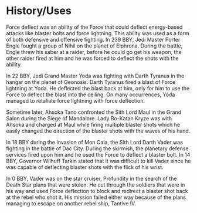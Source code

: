 # History/Uses

Force deflect was an ability of the Force that could deflect energy-based attacks like blaster bolts and force lightning.
This ability was used as a form of both defensive and offensive fighting.
In 239 BBY, Jedi Master Porter Engle fought a group of Nihil on the planet of Elphrona.
During the battle, Engle threw his saber at a raider, before he could go get his weapon, the other raider fired at him and he was forced to deflect the shots with the ability.

In 22 BBY, Jedi Grand Master Yoda was fighting with Darth Tyranus in the hangar on the planet of Geonosis.
Darth Tyranus fired a blast of Force lightning at Yoda.
He deflected the blast back at him, only for him to use the Force to deflect the blast into the ceiling.
On many occurrences, Yoda managed to retaliate force lightning with force deflection.

Sometime later, Ahsoka Tano confronted the Sith Lord Maul in the Grand Salon during the Siege of Mandalore.
Lady Bo-Katan Kryze was with Ahsoka and charged at Maul while firing multiple blaster shots which he easily changed the direction of the blaster shots with the waves of his hand.

In 18 BBY during the Invasion of Mon Cala, the Sith Lord Darth Vader was fighting in the battle of Dac City.
During the skirmish, the planetary defense services fired upon him and he used the Force to deflect a blaster bolt.
In 14 BBY, Governor Wilhuff Tarkin stated that it was difficult to kill Vader since he was capable of deflecting blaster shots with the flick of his wrist.

In 0 BBY, Vader was on the star cruiser, Profundity in the search of the Death Star plans that were stolen.
He cut through the soldiers that were in his way and used Force deflection to block and redirect a blaster shot back at the rebel who shot it.
His mission failed either way because of the plans managing to escape on another rebel ship, Tantive IV.

